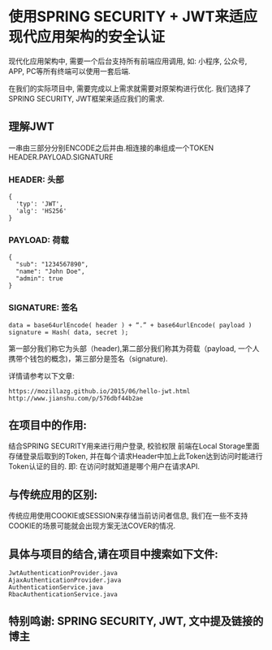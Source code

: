 # 使用SPRING SECURITY + JWT来适应现代应用架构的安全认证

现代化应用架构中, 需要一个后台支持所有前端应用调用, 如: 小程序, 公众号, APP, PC等所有终端可以使用一套后端.

在我们的实际项目中, 需要完成以上需求就需要对原架构进行优化. 我们选择了SPRING SECURITY, JWT框架来适应我们的需求.


## 理解JWT
一串由三部分分别ENCODE之后并由.相连接的串组成一个TOKEN
HEADER.PAYLOAD.SIGNATURE

### HEADER: 头部
```
{
  'typ': 'JWT',
  'alg': 'HS256'
}
```

### PAYLOAD: 荷载
```
{
  "sub": "1234567890",
  "name": "John Doe",
  "admin": true
}
```

### SIGNATURE: 签名

```
data = base64urlEncode( header ) + “.” + base64urlEncode( payload )
signature = Hash( data, secret );
```
第一部分我们称它为头部（header),第二部分我们称其为荷载（payload, 一个人携带个钱包的概念)，第三部分是签名（signature).

详情请参考以下文章: 
```
https://mozillazg.github.io/2015/06/hello-jwt.html
http://www.jianshu.com/p/576dbf44b2ae
```

## 在项目中的作用:

结合SPRING SECURITY用来进行用户登录, 校验权限
前端在Local Storage里面存储登录后取到的Token, 并在每个请求Header中加上此Token达到访问时能进行Token认证的目的. 即: 在访问时就知道是哪个用户在请求API.

## 与传统应用的区别:
传统应用使用COOKIE或SESSION来存储当前访问者信息, 我们在一些不支持COOKIE的场景可能就会出现方案无法COVER的情况.


## 具体与项目的结合,请在项目中搜索如下文件:

```
JwtAuthenticationProvider.java
AjaxAuthenticationProvider.java
AuthenticationService.java
RbacAuthenticationService.java
```


## 特别鸣谢: SPRING SECURITY, JWT, 文中提及链接的博主





